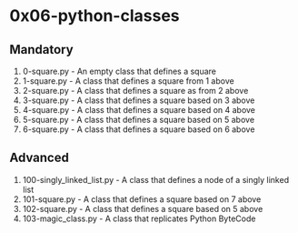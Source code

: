 # 0x06-python-classes

## Mandatory

1. 0-square.py - An empty class that defines a square
2. 1-square.py - A class that defines a square from 1 above
3. 2-square.py - A class that defines a square as from 2 above
4. 3-square.py - A class that defines a square based on 3 above
5. 4-square.py - A class that defines a square based on 4 above
6. 5-square.py - A class that defines a square based on 5 above
7. 6-square.py - A class that defines a square based on 6 above

## Advanced

1. 100-singly_linked_list.py - A class that defines a node of a singly linked list
2. 101-square.py - A class that defines a square based on 7 above
3. 102-square.py - A class that defines a square based on 5 above
4. 103-magic_class.py - A class that replicates Python ByteCode
